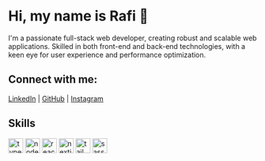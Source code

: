 # Hi, my name is Rafi 👋

I'm a passionate full-stack web developer, creating robust and scalable web applications. Skilled in both front-end and back-end technologies, with a keen eye for user experience and performance optimization. 

## Connect with me:
[LinkedIn](https://www.linkedin.com/in/rahmat-rafi-indarayani-37890b23b) | [GitHub](https://github.com/rahmatrafii) | [Instagram](https://www.instagram.com/raht.rafi)


## Skills

<img src="https://cdn.jsdelivr.net/gh/devicons/devicon/icons/typescript/typescript-original.svg" width="30" height="30" alt="typescript">
<img src="https://cdn.jsdelivr.net/gh/devicons/devicon/icons/nodejs/nodejs-original.svg" width="30" height="30" alt="nodejs"> 
<img src="https://cdn.jsdelivr.net/gh/devicons/devicon/icons/react/react-original.svg" width="30" height="30" alt="react"> 
<img src="https://cdn.jsdelivr.net/gh/devicons/devicon/icons/nextjs/nextjs-original.svg" width="30" height="30" alt="nextjs"> 
<img src="https://cdn.jsdelivr.net/gh/devicons/devicon/icons/tailwindcss/tailwindcss-original.svg" width="30" height="30" alt="tailwindcss"> 
<img src="https://cdn.jsdelivr.net/gh/devicons/devicon/icons/sass/sass-original.svg" width="30" height="30" alt="sass">

